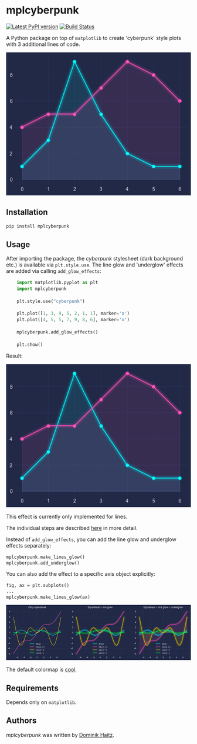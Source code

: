 # mplcyberpunk


[![Latest PyPI version](https://img.shields.io/pypi/v/mplcyberpunk.svg)](https://pypi.python.org/pypi/mplcyberpunk) [![Build Status](https://travis-ci.com/dhaitz/mplcyberpunk.svg?branch=master)](https://travis-ci.com/dhaitz/mplcyberpunk)

A Python package on top of `matplotlib` to create 'cyberpunk' style plots with 3 additional lines of code.

![](img/demo.png)

## Installation

    pip install mplcyberpunk
    
## Usage

After importing the package, the _cyberpunk_ stylesheet (dark background etc.) is available via `plt.style.use`.
The line glow and 'underglow' effects are added via calling `add_glow_effects`: 

```python
    import matplotlib.pyplot as plt
    import mplcyberpunk
    
    plt.style.use("cyberpunk")
    
    plt.plot([1, 3, 9, 5, 2, 1, 1], marker='o')
    plt.plot([4, 5, 5, 7, 9, 8, 6], marker='o')
    
    mplcyberpunk.add_glow_effects()
    
    plt.show()
```
    
Result: 

![](img/demo.png)

This effect is currently only implemented for lines.

The individual steps are described [here](https://matplotlib.org/matplotblog/posts/matplotlib-cyberpunk-style/) in more detail.
    
    
    
Instead of `add_glow_effects`, you can add the line glow and underglow effects separately:

    mplcyberpunk.make_lines_glow()
    mplcyberpunk.add_underglow()

    
You can also add the effect to a specific axis object explicitly:

    fig, ax = plt.subplots()
    ...
    mplcyberpunk.make_lines_glow(ax)
       
![](img/sin.png)

The default colormap is [cool](https://user-images.githubusercontent.com/5802753/78286625-3e6e2d80-7521-11ea-978a-96ec42f5d6ca.png).

## Requirements
Depends only on `matplotlib`.


## Authors

*mplcyberpunk* was written by [Dominik Haitz](https://dhaitz.github.io).
